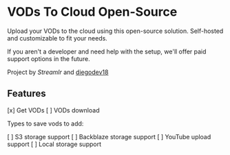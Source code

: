# VODs To Cloud Open-Source

Upload your VODs to the cloud using this open-source solution. Self-hosted and customizable to fit your needs.

If you aren't a developer and need help with the setup, we'll offer paid support options in the future.

Project by _Streamlr_ and [diegodev18](https://diego18.pro)

## Features

[x] Get VODs
[ ] VODs download

Types to save vods to add:

[ ] S3 storage support
[ ] Backblaze storage support
[ ] YouTube upload support
[ ] Local storage support
